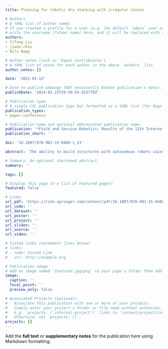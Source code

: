 ```yaml
---
title: Planning for robotic dry stacking with irregular stones

# Authors
# A YAML list of author names
# If you created a profile for a user (e.g. the default `admin` user at `content/authors/admin/`), 
# write the username (folder name) here, and it will be replaced with their full name and linked to their profile.
authors:
- Yifang Liu
- jiwon-choi
- Nils Napp

# Author notes (such as 'Equal Contribution')
# A YAML list of notes for each author in the above `authors` list
author_notes: []

date: '2021-01-13'

# Date to publish webpage (NOT necessarily Bibtex publication's date).
publishDate: '2024-02-23T19:59:54.915770Z'

# Publication type.
# A single CSL publication type but formatted as a YAML list (for Hugo requirements).
publication_types:
- paper-conference

# Publication name and optional abbreviated publication name.
publication: '*Field and Service Robotics: Results of the 12th International Conference*'
publication_short: ''

doi: '10.1007/978-981-15-9460-1_23'

abstract: 'The ability to build structures with autonomous robots using only found, minimally processed stones would be immensely useful, especially in remote areas. Assembly planning for dry-stacked structures, however, is difficult since both the state and action spaces are continuous, and stability is strongly affected by complex friction and contact constraints. We propose a planning algorithm for such assemblies that uses a physics simulator to find a small set of feasible poses and then evaluates them using a hierarchical filter. We carefully designed the heuristics for the filters to match our goal of building stable, free-standing walls. These plans are then executed open-loop with a robotic arm equipped with a wrist RGB-D camera. Experimental results show that the proposed planning algorithm can significantly improve the state of the art in robotic dry stacking.'

# Summary. An optional shortened abstract.
summary: ''

tags: []

# Display this page in a list of Featured pages?
featured: false

# Links
url_pdf: 'https://link.springer.com/content/pdf/10.1007/978-981-15-9460-1_23.pdf'
url_code: ''
url_dataset: ''
url_poster: ''
url_project: ''
url_slides: ''
url_source: ''
url_video: ''

# Custom links (uncomment lines below)
# links:
# - name: Custom Link
#   url: http://example.org

# Publication image
# Add an image named `featured.jpg/png` to your page's folder then add a caption below.
image:
  caption: ''
  focal_point: ''
  preview_only: false

# Associated Projects (optional).
#   Associate this publication with one or more of your projects.
#   Simply enter your project's folder or file name without extension.
#   E.g. `projects: ['internal-project']` links to `content/project/internal-project/index.md`.
#   Otherwise, set `projects: []`.
projects: []
---
```


Add the **full text** or **supplementary notes** for the publication here using Markdown formatting.
